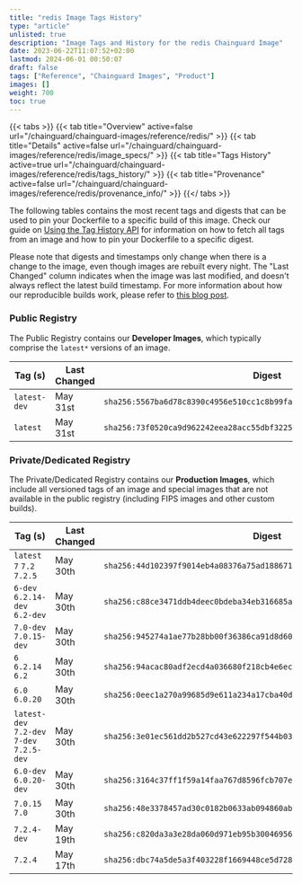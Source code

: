 ```yaml
---
title: "redis Image Tags History"
type: "article"
unlisted: true
description: "Image Tags and History for the redis Chainguard Image"
date: 2023-06-22T11:07:52+02:00
lastmod: 2024-06-01 00:50:07
draft: false
tags: ["Reference", "Chainguard Images", "Product"]
images: []
weight: 700
toc: true
---
```


{{< tabs >}}
{{< tab title="Overview" active=false url="/chainguard/chainguard-images/reference/redis/" >}}
{{< tab title="Details" active=false url="/chainguard/chainguard-images/reference/redis/image_specs/" >}}
{{< tab title="Tags History" active=true url="/chainguard/chainguard-images/reference/redis/tags_history/" >}}
{{< tab title="Provenance" active=false url="/chainguard/chainguard-images/reference/redis/provenance_info/" >}}
{{</ tabs >}}

The following tables contains the most recent tags and digests that can be used to pin your Dockerfile to a specific build of this image. Check our guide on [Using the Tag History API](/chainguard/chainguard-images/using-the-tag-history-api/) for information on how to fetch all tags from an image and how to pin your Dockerfile to a specific digest.

Please note that digests and timestamps only change when there is a change to the image, even though images are rebuilt every night. The "Last Changed" column indicates when the image was last modified, and doesn't always reflect the latest build timestamp. For more information about how our reproducible builds work, please refer to [this blog post](https://www.chainguard.dev/unchained/reproducing-chainguards-reproducible-image-builds).

### Public Registry
The Public Registry contains our **Developer Images**, which typically comprise the `latest*` versions of an image.

| Tag (s)       | Last Changed | Digest                                                                    |
|---------------|--------------|---------------------------------------------------------------------------|
|  `latest-dev` | May 31st     | `sha256:5567ba6d78c8390c4956e510cc1c8b99fa3951cdce058cdb3ec77ea6abeb5dbd` |
|  `latest`     | May 31st     | `sha256:73f0520ca9d962242eea28acc55dbf322510ea0dafa196bd30a7167b0b097ba0` |


### Private/Dedicated Registry
The Private/Dedicated Registry contains our **Production Images**, which include all versioned tags of an image and special images that are not available in the public registry (including FIPS images and other custom builds).

| Tag (s)                                     | Last Changed | Digest                                                                    |
|---------------------------------------------|--------------|---------------------------------------------------------------------------|
|  `latest` `7` `7.2` `7.2.5`                 | May 30th     | `sha256:44d102397f9014eb4a08376a75ad1886717c82b1315b6c6c369e08f656dda81e` |
|  `6-dev` `6.2.14-dev` `6.2-dev`             | May 30th     | `sha256:c88ce3471ddb4deec0bdeba34eb316685aeb59e6a2991343b33cb727db5258da` |
|  `7.0-dev` `7.0.15-dev`                     | May 30th     | `sha256:945274a1ae77b28bb00f36386ca91d8d60e72f018c3e0a3c96023820247546fa` |
|  `6` `6.2.14` `6.2`                         | May 30th     | `sha256:94acac80adf2ecd4a036680f218cb4e6ecc379ce0a1be0cbb34488db56b697cc` |
|  `6.0` `6.0.20`                             | May 30th     | `sha256:0eec1a270a99685d9e611a234a17cba40dbc8ff3b097b2371ab813d5b92ed28d` |
|  `latest-dev` `7.2-dev` `7-dev` `7.2.5-dev` | May 30th     | `sha256:3e01ec561dd2b527cd43e622297f544b036d1cca67965671cfe21a65ba9f64c4` |
|  `6.0-dev` `6.0.20-dev`                     | May 30th     | `sha256:3164c37ff1f59a14faa767d8596fcb707eee9e7c6b992311425312e5b8fd9a47` |
|  `7.0.15` `7.0`                             | May 30th     | `sha256:48e3378457ad30c0182b0633ab094860abb3d89ab59f700493351eead5474956` |
|  `7.2.4-dev`                                | May 19th     | `sha256:c820da3a3e28da060d971eb95b30046956dc18468c7a24e409e06db857f7ce78` |
|  `7.2.4`                                    | May 17th     | `sha256:dbc74a5de5a3f403228f1669448ce5d728817512d0420fa3ab60c2406e597154` |

